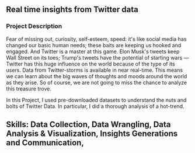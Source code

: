 ## Real time insights from Twitter data

### Project Description
Fear of missing out, curiosity, self-esteem, speed: it's like social media has changed our basic human needs; these baits are keeping us hooked and engaged. 
And Twitter is a master at this game. Elon Musk's tweets keep Wall Street on its toes; Trump's tweets have the potential of starting wars — Twitter has this huge influence on the world because of the type of its users. Data from Twitter-storms is available in near real-time. This means we can learn about the big waves of thoughts and moods around the world as they arise. So of course, we are not going to miss the chance to analyze this treasure trove.

In this Project, I used pre-downloaded datasets to understand the nuts and bolts of Twitter Data. In particular, I did a thorough analysis of a hot-trend.

## Skills: Data Collection, Data Wrangling, Data Analysis & Visualization, Insights Generations and Communication, 

